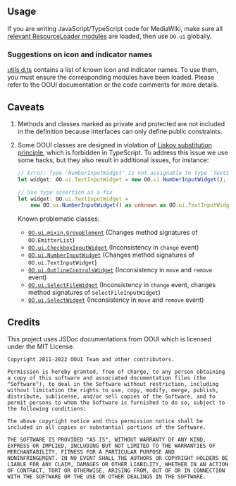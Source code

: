 ## Usage

If you are writing JavaScript/TypeScript code for MediaWiki, make sure all [relevant ResourceLoader modules](https://www.mediawiki.org/wiki/OOUI/Using_OOUI_in_MediaWiki#JavaScript) are loaded, then use `OO.ui` globally.

### Suggestions on icon and indicator names

[utils.d.ts](utils.d.ts) contains a list of known icon and indicator names. To use them, you must ensure the corresponding modules have been loaded.
Please refer to the OOUI documentation or the code comments for more details.

## Caveats

1. Methods and classes marked as private and protected are not included in the definition because interfaces can only define public constraints.
2. Some OOUI classes are designed in violation of [Liskov substitution principle](https://en.wikipedia.org/wiki/Liskov_substitution_principle), which is forbidden in TypeScript. To address this issue we use some hacks, but they also result in additional issues, for instance:

    ```ts
    // Error: Type 'NumberInputWidget' is not assignable to type 'TextInputWidget'...
    let widget: OO.ui.TextInputWidget = new OO.ui.NumberInputWidget();

    // Use type assertion as a fix
    let widget: OO.ui.TextInputWidget =
        new OO.ui.NumberInputWidget() as unknown as OO.ui.TextInputWidget;
    ```

    Known problematic classes:

    - [`OO.ui.mixin.GroupElement`](mixin/GroupElement.d.ts) (Changes method signatures of `OO.EmitterList`)
    - [`OO.ui.CheckboxInputWidget`](CheckboxInputWidget.d.ts) (Inconsistency in `change` event)
    - [`OO.ui.NumberInputWidget`](NumberInputWidget.d.ts) (Changes method signatures of `OO.ui.TextInputWidget`)
    - [`OO.ui.OutlineControlsWidget`](OutlineControlsWidget.d.ts) (Inconsistency in `move` and `remove` event)
    - [`OO.ui.SelectFileWidget`](SelectFileWidget.d.ts) (Inconsistency in `change` event, changes method signatures of `SelectFileInputWidget`)
    - [`OO.ui.SelectWidget`](SelectWidget.d.ts) (Inconsistency in `move` and `remove` event)

## Credits

This project uses JSDoc documentations from OOUI which is licensed under the MIT License.

```
Copyright 2011-2022 OOUI Team and other contributors.

Permission is hereby granted, free of charge, to any person obtaining
a copy of this software and associated documentation files (the
"Software"), to deal in the Software without restriction, including
without limitation the rights to use, copy, modify, merge, publish,
distribute, sublicense, and/or sell copies of the Software, and to
permit persons to whom the Software is furnished to do so, subject to
the following conditions:

The above copyright notice and this permission notice shall be
included in all copies or substantial portions of the Software.

THE SOFTWARE IS PROVIDED "AS IS", WITHOUT WARRANTY OF ANY KIND,
EXPRESS OR IMPLIED, INCLUDING BUT NOT LIMITED TO THE WARRANTIES OF
MERCHANTABILITY, FITNESS FOR A PARTICULAR PURPOSE AND
NONINFRINGEMENT. IN NO EVENT SHALL THE AUTHORS OR COPYRIGHT HOLDERS BE
LIABLE FOR ANY CLAIM, DAMAGES OR OTHER LIABILITY, WHETHER IN AN ACTION
OF CONTRACT, TORT OR OTHERWISE, ARISING FROM, OUT OF OR IN CONNECTION
WITH THE SOFTWARE OR THE USE OR OTHER DEALINGS IN THE SOFTWARE.
```
